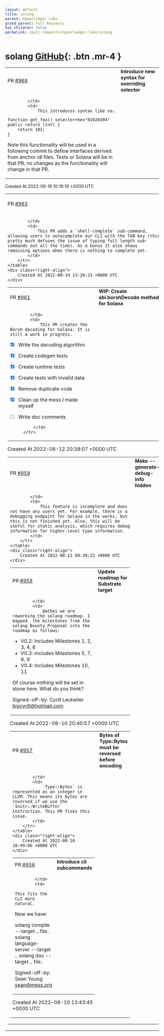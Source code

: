```yaml
---
layout: default
title: solang
parent: Hyperledger Labs
grand_parent: Pull Requests
has_children: false
permalink: /pull-requests/hyperledger-labs/solang
---
```


# solang <span class="fs-3 right-align">[GitHub](https://github.com/hyperledger-labs/solang){: .btn .mr-4 }</span>


<div>
    <table>
        <tr>
            <td>
                PR <a href="https://github.com/hyperledger-labs/solang/pull/968" class=".btn">#968</a>
            </td>
            <td>
                <b>
                    Introduce new syntax for overriding selector
                </b>
            </td>
        </tr>
        <tr>
            <td>
                
            </td>
            <td>
                This introduces syntax like so:
```
function get_foo() selector=hex"01020304" public return (int) {
    return 102;
}
```
Note this functionality will be used in a following commit to define interfaces derived from anchor idl files. Tests or Solana will be in that PR, no changes as the functionality will change in that PR.
            </td>
        </tr>
    </table>
    <div class="right-align">
        Created At 2022-08-16 10:19:19 +0000 UTC
    </div>
</div>

<div>
    <table>
        <tr>
            <td>
                PR <a href="https://github.com/hyperledger-labs/solang/pull/963" class=".btn">#963</a>
            </td>
            <td>
                <b>
                    add shell completions for cli app
                </b>
            </td>
        </tr>
        <tr>
            <td>
                
            </td>
            <td>
                This PR adds a `shell-complete` sub-command, allowing users to autocomplete our CLI with the TAB key (this pretty much defuses the issue of typing full length sub-commands out all the time). As a bonus It also shows remaining options when there is nothing to complete yet.
            </td>
        </tr>
    </table>
    <div class="right-align">
        Created At 2022-08-14 13:20:23 +0000 UTC
    </div>
</div>

<div>
    <table>
        <tr>
            <td>
                PR <a href="https://github.com/hyperledger-labs/solang/pull/961" class=".btn">#961</a>
            </td>
            <td>
                <b>
                    WIP: Create abi.borshDecode method for Solana
                </b>
            </td>
        </tr>
        <tr>
            <td>
                
            </td>
            <td>
                This PR creates the Borsh decoding for Solana. It is still a work in progress.

- [x] Write the decoding algorithm
- [x] Create codegen tests
- [x] Create runtime tests
- [x] Create tests with invalid data
- [x] Remove duplicate code
- [x] Clean up the mess I made myself
- [ ] Write doc comments


            </td>
        </tr>
    </table>
    <div class="right-align">
        Created At 2022-08-12 20:38:07 +0000 UTC
    </div>
</div>

<div>
    <table>
        <tr>
            <td>
                PR <a href="https://github.com/hyperledger-labs/solang/pull/959" class=".btn">#959</a>
            </td>
            <td>
                <b>
                    Make --generate-debug-info hidden
                </b>
            </td>
        </tr>
        <tr>
            <td>
                
            </td>
            <td>
                This feature is incomplete and does not have any users yet. For example, there is a debugging endpoint for Solana in the works, but this is not finished yet. Also, this will be useful for static analysis, which requires debug information for higher-level type information.
            </td>
        </tr>
    </table>
    <div class="right-align">
        Created At 2022-08-12 08:39:22 +0000 UTC
    </div>
</div>

<div>
    <table>
        <tr>
            <td>
                PR <a href="https://github.com/hyperledger-labs/solang/pull/958" class=".btn">#958</a>
            </td>
            <td>
                <b>
                    Update roadmap for Substrate target
                </b>
            </td>
        </tr>
        <tr>
            <td>
                
            </td>
            <td>
                @athei we are reworking the solang roadmap. I mapped  the milestones from the solang Bounty Proposal into the roadmap as follows:
- V0.2: Includes Milestones 1, 2, 3, 4, 6
- V0.3: Includes Milestones 5, 7, 8, 9
- V0.4: Includes Milestones 10, 11

Of course nothing will be set in stone here. What do you think?

Signed-off-by: Cyrill Leutwiler <bigcyrill@hotmail.com>
            </td>
        </tr>
    </table>
    <div class="right-align">
        Created At 2022-08-10 20:40:57 +0000 UTC
    </div>
</div>

<div>
    <table>
        <tr>
            <td>
                PR <a href="https://github.com/hyperledger-labs/solang/pull/957" class=".btn">#957</a>
            </td>
            <td>
                <b>
                    Bytes of Type::Bytes must be reversed before encoding
                </b>
            </td>
        </tr>
        <tr>
            <td>
                
            </td>
            <td>
                `Type::Bytes` is represented as an integer in LLVM. This means its bytes are reversed if we use the `Instr::WriteBuffer` instruction. This PR fixes this issue.
            </td>
        </tr>
    </table>
    <div class="right-align">
        Created At 2022-08-10 18:49:06 +0000 UTC
    </div>
</div>

<div>
    <table>
        <tr>
            <td>
                PR <a href="https://github.com/hyperledger-labs/solang/pull/956" class=".btn">#956</a>
            </td>
            <td>
                <b>
                    Introduce cli subcommands
                </b>
            </td>
        </tr>
        <tr>
            <td>
                
            </td>
            <td>
                This fits the CLI more natural.

Now we have:

solang compile --target .. file..
solang language-server --target ..
solang doc --target .. file..

Signed-off-by: Sean Young <sean@mess.org>
            </td>
        </tr>
    </table>
    <div class="right-align">
        Created At 2022-08-10 13:43:45 +0000 UTC
    </div>
</div>

